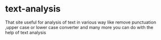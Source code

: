 # text-analysis
That site useful for analysis of text in various way like remove punctuation ,upper case or lower case converter and many more you can do with the help of text analysis
